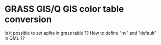 # GRASS GIS/Q GIS color table conversion
 
Is it possible to set aplha in grass table ??
How to define "nv" and "default" in QML ??
